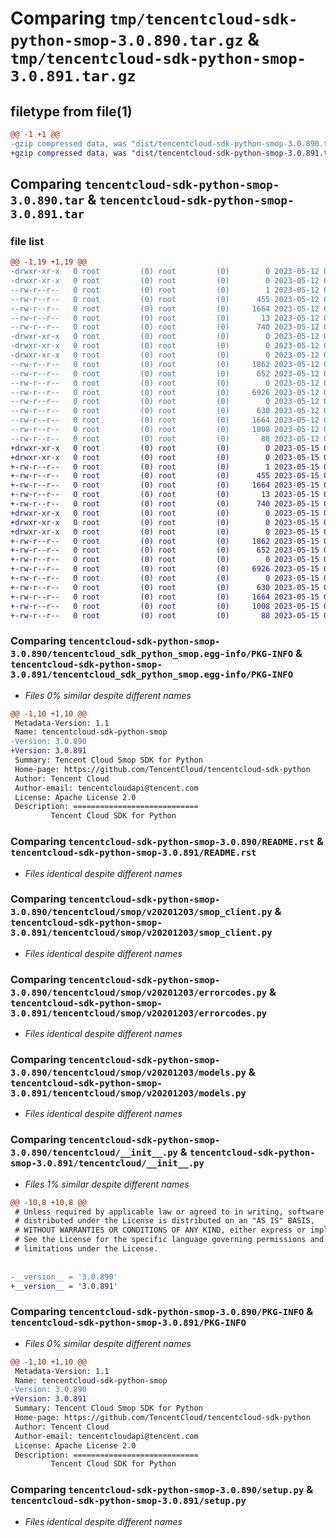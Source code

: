 # Comparing `tmp/tencentcloud-sdk-python-smop-3.0.890.tar.gz` & `tmp/tencentcloud-sdk-python-smop-3.0.891.tar.gz`

## filetype from file(1)

```diff
@@ -1 +1 @@
-gzip compressed data, was "dist/tencentcloud-sdk-python-smop-3.0.890.tar", last modified: Fri May 12 03:29:42 2023, max compression
+gzip compressed data, was "dist/tencentcloud-sdk-python-smop-3.0.891.tar", last modified: Mon May 15 04:18:46 2023, max compression
```

## Comparing `tencentcloud-sdk-python-smop-3.0.890.tar` & `tencentcloud-sdk-python-smop-3.0.891.tar`

### file list

```diff
@@ -1,19 +1,19 @@
-drwxr-xr-x   0 root         (0) root         (0)        0 2023-05-12 03:29:42.000000 tencentcloud-sdk-python-smop-3.0.890/
-drwxr-xr-x   0 root         (0) root         (0)        0 2023-05-12 03:29:42.000000 tencentcloud-sdk-python-smop-3.0.890/tencentcloud_sdk_python_smop.egg-info/
--rw-r--r--   0 root         (0) root         (0)        1 2023-05-12 03:29:42.000000 tencentcloud-sdk-python-smop-3.0.890/tencentcloud_sdk_python_smop.egg-info/dependency_links.txt
--rw-r--r--   0 root         (0) root         (0)      455 2023-05-12 03:29:42.000000 tencentcloud-sdk-python-smop-3.0.890/tencentcloud_sdk_python_smop.egg-info/SOURCES.txt
--rw-r--r--   0 root         (0) root         (0)     1664 2023-05-12 03:29:42.000000 tencentcloud-sdk-python-smop-3.0.890/tencentcloud_sdk_python_smop.egg-info/PKG-INFO
--rw-r--r--   0 root         (0) root         (0)       13 2023-05-12 03:29:42.000000 tencentcloud-sdk-python-smop-3.0.890/tencentcloud_sdk_python_smop.egg-info/top_level.txt
--rw-r--r--   0 root         (0) root         (0)      740 2023-05-12 03:29:42.000000 tencentcloud-sdk-python-smop-3.0.890/README.rst
-drwxr-xr-x   0 root         (0) root         (0)        0 2023-05-12 03:29:42.000000 tencentcloud-sdk-python-smop-3.0.890/tencentcloud/
-drwxr-xr-x   0 root         (0) root         (0)        0 2023-05-12 03:29:42.000000 tencentcloud-sdk-python-smop-3.0.890/tencentcloud/smop/
-drwxr-xr-x   0 root         (0) root         (0)        0 2023-05-12 03:29:42.000000 tencentcloud-sdk-python-smop-3.0.890/tencentcloud/smop/v20201203/
--rw-r--r--   0 root         (0) root         (0)     1862 2023-05-12 03:29:42.000000 tencentcloud-sdk-python-smop-3.0.890/tencentcloud/smop/v20201203/smop_client.py
--rw-r--r--   0 root         (0) root         (0)      652 2023-05-12 03:29:42.000000 tencentcloud-sdk-python-smop-3.0.890/tencentcloud/smop/v20201203/errorcodes.py
--rw-r--r--   0 root         (0) root         (0)        0 2023-05-12 03:29:42.000000 tencentcloud-sdk-python-smop-3.0.890/tencentcloud/smop/v20201203/__init__.py
--rw-r--r--   0 root         (0) root         (0)     6926 2023-05-12 03:29:42.000000 tencentcloud-sdk-python-smop-3.0.890/tencentcloud/smop/v20201203/models.py
--rw-r--r--   0 root         (0) root         (0)        0 2023-05-12 03:29:42.000000 tencentcloud-sdk-python-smop-3.0.890/tencentcloud/smop/__init__.py
--rw-r--r--   0 root         (0) root         (0)      630 2023-05-12 03:29:42.000000 tencentcloud-sdk-python-smop-3.0.890/tencentcloud/__init__.py
--rw-r--r--   0 root         (0) root         (0)     1664 2023-05-12 03:29:42.000000 tencentcloud-sdk-python-smop-3.0.890/PKG-INFO
--rw-r--r--   0 root         (0) root         (0)     1008 2023-05-12 03:29:42.000000 tencentcloud-sdk-python-smop-3.0.890/setup.py
--rw-r--r--   0 root         (0) root         (0)       88 2023-05-12 03:29:42.000000 tencentcloud-sdk-python-smop-3.0.890/setup.cfg
+drwxr-xr-x   0 root         (0) root         (0)        0 2023-05-15 04:18:46.000000 tencentcloud-sdk-python-smop-3.0.891/
+drwxr-xr-x   0 root         (0) root         (0)        0 2023-05-15 04:18:46.000000 tencentcloud-sdk-python-smop-3.0.891/tencentcloud_sdk_python_smop.egg-info/
+-rw-r--r--   0 root         (0) root         (0)        1 2023-05-15 04:18:46.000000 tencentcloud-sdk-python-smop-3.0.891/tencentcloud_sdk_python_smop.egg-info/dependency_links.txt
+-rw-r--r--   0 root         (0) root         (0)      455 2023-05-15 04:18:46.000000 tencentcloud-sdk-python-smop-3.0.891/tencentcloud_sdk_python_smop.egg-info/SOURCES.txt
+-rw-r--r--   0 root         (0) root         (0)     1664 2023-05-15 04:18:46.000000 tencentcloud-sdk-python-smop-3.0.891/tencentcloud_sdk_python_smop.egg-info/PKG-INFO
+-rw-r--r--   0 root         (0) root         (0)       13 2023-05-15 04:18:46.000000 tencentcloud-sdk-python-smop-3.0.891/tencentcloud_sdk_python_smop.egg-info/top_level.txt
+-rw-r--r--   0 root         (0) root         (0)      740 2023-05-15 04:18:45.000000 tencentcloud-sdk-python-smop-3.0.891/README.rst
+drwxr-xr-x   0 root         (0) root         (0)        0 2023-05-15 04:18:46.000000 tencentcloud-sdk-python-smop-3.0.891/tencentcloud/
+drwxr-xr-x   0 root         (0) root         (0)        0 2023-05-15 04:18:46.000000 tencentcloud-sdk-python-smop-3.0.891/tencentcloud/smop/
+drwxr-xr-x   0 root         (0) root         (0)        0 2023-05-15 04:18:46.000000 tencentcloud-sdk-python-smop-3.0.891/tencentcloud/smop/v20201203/
+-rw-r--r--   0 root         (0) root         (0)     1862 2023-05-15 04:18:45.000000 tencentcloud-sdk-python-smop-3.0.891/tencentcloud/smop/v20201203/smop_client.py
+-rw-r--r--   0 root         (0) root         (0)      652 2023-05-15 04:18:45.000000 tencentcloud-sdk-python-smop-3.0.891/tencentcloud/smop/v20201203/errorcodes.py
+-rw-r--r--   0 root         (0) root         (0)        0 2023-05-15 04:18:45.000000 tencentcloud-sdk-python-smop-3.0.891/tencentcloud/smop/v20201203/__init__.py
+-rw-r--r--   0 root         (0) root         (0)     6926 2023-05-15 04:18:45.000000 tencentcloud-sdk-python-smop-3.0.891/tencentcloud/smop/v20201203/models.py
+-rw-r--r--   0 root         (0) root         (0)        0 2023-05-15 04:18:45.000000 tencentcloud-sdk-python-smop-3.0.891/tencentcloud/smop/__init__.py
+-rw-r--r--   0 root         (0) root         (0)      630 2023-05-15 04:18:45.000000 tencentcloud-sdk-python-smop-3.0.891/tencentcloud/__init__.py
+-rw-r--r--   0 root         (0) root         (0)     1664 2023-05-15 04:18:46.000000 tencentcloud-sdk-python-smop-3.0.891/PKG-INFO
+-rw-r--r--   0 root         (0) root         (0)     1008 2023-05-15 04:18:45.000000 tencentcloud-sdk-python-smop-3.0.891/setup.py
+-rw-r--r--   0 root         (0) root         (0)       88 2023-05-15 04:18:46.000000 tencentcloud-sdk-python-smop-3.0.891/setup.cfg
```

### Comparing `tencentcloud-sdk-python-smop-3.0.890/tencentcloud_sdk_python_smop.egg-info/PKG-INFO` & `tencentcloud-sdk-python-smop-3.0.891/tencentcloud_sdk_python_smop.egg-info/PKG-INFO`

 * *Files 0% similar despite different names*

```diff
@@ -1,10 +1,10 @@
 Metadata-Version: 1.1
 Name: tencentcloud-sdk-python-smop
-Version: 3.0.890
+Version: 3.0.891
 Summary: Tencent Cloud Smop SDK for Python
 Home-page: https://github.com/TencentCloud/tencentcloud-sdk-python
 Author: Tencent Cloud
 Author-email: tencentcloudapi@tencent.com
 License: Apache License 2.0
 Description: ============================
         Tencent Cloud SDK for Python
```

### Comparing `tencentcloud-sdk-python-smop-3.0.890/README.rst` & `tencentcloud-sdk-python-smop-3.0.891/README.rst`

 * *Files identical despite different names*

### Comparing `tencentcloud-sdk-python-smop-3.0.890/tencentcloud/smop/v20201203/smop_client.py` & `tencentcloud-sdk-python-smop-3.0.891/tencentcloud/smop/v20201203/smop_client.py`

 * *Files identical despite different names*

### Comparing `tencentcloud-sdk-python-smop-3.0.890/tencentcloud/smop/v20201203/errorcodes.py` & `tencentcloud-sdk-python-smop-3.0.891/tencentcloud/smop/v20201203/errorcodes.py`

 * *Files identical despite different names*

### Comparing `tencentcloud-sdk-python-smop-3.0.890/tencentcloud/smop/v20201203/models.py` & `tencentcloud-sdk-python-smop-3.0.891/tencentcloud/smop/v20201203/models.py`

 * *Files identical despite different names*

### Comparing `tencentcloud-sdk-python-smop-3.0.890/tencentcloud/__init__.py` & `tencentcloud-sdk-python-smop-3.0.891/tencentcloud/__init__.py`

 * *Files 1% similar despite different names*

```diff
@@ -10,8 +10,8 @@
 # Unless required by applicable law or agreed to in writing, software
 # distributed under the License is distributed on an "AS IS" BASIS,
 # WITHOUT WARRANTIES OR CONDITIONS OF ANY KIND, either express or implied.
 # See the License for the specific language governing permissions and
 # limitations under the License.
 
 
-__version__ = '3.0.890'
+__version__ = '3.0.891'
```

### Comparing `tencentcloud-sdk-python-smop-3.0.890/PKG-INFO` & `tencentcloud-sdk-python-smop-3.0.891/PKG-INFO`

 * *Files 0% similar despite different names*

```diff
@@ -1,10 +1,10 @@
 Metadata-Version: 1.1
 Name: tencentcloud-sdk-python-smop
-Version: 3.0.890
+Version: 3.0.891
 Summary: Tencent Cloud Smop SDK for Python
 Home-page: https://github.com/TencentCloud/tencentcloud-sdk-python
 Author: Tencent Cloud
 Author-email: tencentcloudapi@tencent.com
 License: Apache License 2.0
 Description: ============================
         Tencent Cloud SDK for Python
```

### Comparing `tencentcloud-sdk-python-smop-3.0.890/setup.py` & `tencentcloud-sdk-python-smop-3.0.891/setup.py`

 * *Files identical despite different names*

